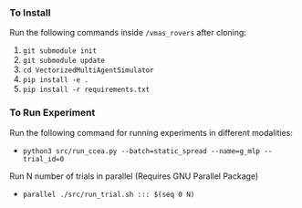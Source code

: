 ### To Install

Run the following commands inside `/vmas_rovers` after cloning:
1. `git submodule init`
2. `git submodule update`
3. `cd VectorizedMultiAgentSimulator`
4. `pip install -e .`
5. `pip install -r requirements.txt`



### To Run Experiment

Run the following command for running experiments in different modalities:

- `python3 src/run_ccea.py --batch=static_spread --name=g_mlp --trial_id=0`

Run N number of trials in parallel (Requires GNU Parallel Package)

- `parallel ./src/run_trial.sh ::: $(seq 0 N)`



